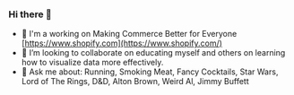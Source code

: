 ### Hi there 👋

<!--
**jt-schmidt/jt-schmidt** is a ✨ _special_ ✨ repository because its `README.md` (this file) appears on your GitHub profile.
Here are some ideas to get you started:
- 🔭 I'm a working on Making Commerce Better for Everyone
- 👯 I’m looking to collaborate on educating myself and others on learning how to visualize data more effectively.
- 😄 Pronouns: he/him
- ⚡ Fun fact: ...
-->

- 🔭 I'm a working on Making Commerce Better for Everyone [https://www.shopify.com](https://www.shopify.com/)
- 👯 I’m looking to collaborate on educating myself and others on learning how to visualize data more effectively.
- 💬 Ask me about:  Running, Smoking Meat, Fancy Cocktails, Star Wars, Lord of The Rings, D&D, Alton Brown, Weird Al, Jimmy Buffett
<!-- 
- ⚡ GitHub Page:  https://jt-schmidt.github.io/
-->
